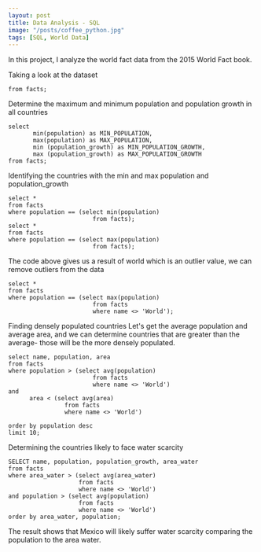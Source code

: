 ```yaml
---
layout: post
title: Data Analysis - SQL
image: "/posts/coffee_python.jpg"
tags: [SQL, World Data]
---
```


In this project, I analyze the world fact data from the 2015 World Fact book.





Taking a look at the dataset

``` select *
from facts;
```

Determine the maximum and minimum population and population growth in all countries
```
select 
	   min(population) as MIN_POPULATION,
	   max(population) as MAX_POPULATION,
	   min (population_growth) as MIN_POPULATION_GROWTH,
	   max (population_growth) as MAX_POPULATION_GROWTH
from facts;
```
Identifying the countries with the min and max population and population_growth

```
select *
from facts
where population == (select min(population)
						from facts);
select *
from facts
where population == (select max(population)
						from facts);
```					
						
The code above gives us a result of world which is an outlier value, we can remove outliers from the data	

```
select *
from facts
where population == (select max(population)
						from facts
						where name <> 'World');					
```

Finding densely populated countries
Let's get the average population and average area, and we can determine countries that are greater than the average- those will be the more densely populated.

```
select name, population, area
from facts
where population > (select avg(population) 
						from facts
						where name <> 'World') 
and
	  area < (select avg(area) 
	            from facts	
				where name <> 'World')
				
order by population desc
limit 10;				
```

Determining the countries likely to face water scarcity

```
SELECT name, population, population_growth, area_water
from facts
where area_water > (select avg(area_water)
					from facts
					where name <> 'World') 
and population > (select avg(population) 
					from facts
					where name <> 'World')
order by area_water, population;													 
```

The result shows that Mexico will likely suffer water scarcity comparing the population to the area water. 
	
	

						
